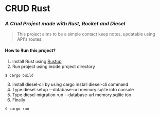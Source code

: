 # CRUD Rust
### *A Crud Project made with Rust, Rocket and Diesel*

> This project aims to be a simple contact keep notes, updatable using API's routes.

#### How to Run this project?
1. Install Rust using [Rustup](https://www.rust-lang.org/tools/install)
2. Run project using inside project directory
~~~
$ cargo build
~~~
3. Install diesel-cli by using cargo install diesel-cli command
4. Type diesel setup --database-url memory.sqlite into console
5. Type diesel migration run --database-url memory.sqlite too
6. Finally
~~~
$ cargo run
~~~
